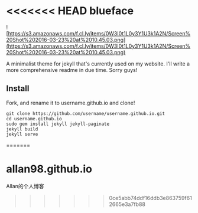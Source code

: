 <<<<<<< HEAD
blueface
=====================

![https://s3.amazonaws.com/f.cl.ly/items/0W3I0t1L0y3Y1U3k1A2N/Screen%20Shot%202016-03-23%20at%2010.45.03.png](https://s3.amazonaws.com/f.cl.ly/items/0W3I0t1L0y3Y1U3k1A2N/Screen%20Shot%202016-03-23%20at%2010.45.03.png)

A minimalist theme for jekyll that's currently used on my website. I'll write a more comprehensive readme in due time. Sorry guys!

## Install
Fork, and rename it to username.github.io and clone!

	git clone https://github.com/username/username.github.io.git
	cd username.github.io
	sudo gem install jekyll jekyll-paginate
	jekyll build
	jekyll serve
=======
# allan98.github.io
Allan的个人博客
>>>>>>> 0ce5abb74ddf16ddb3e863759f612665e3a7fb88

